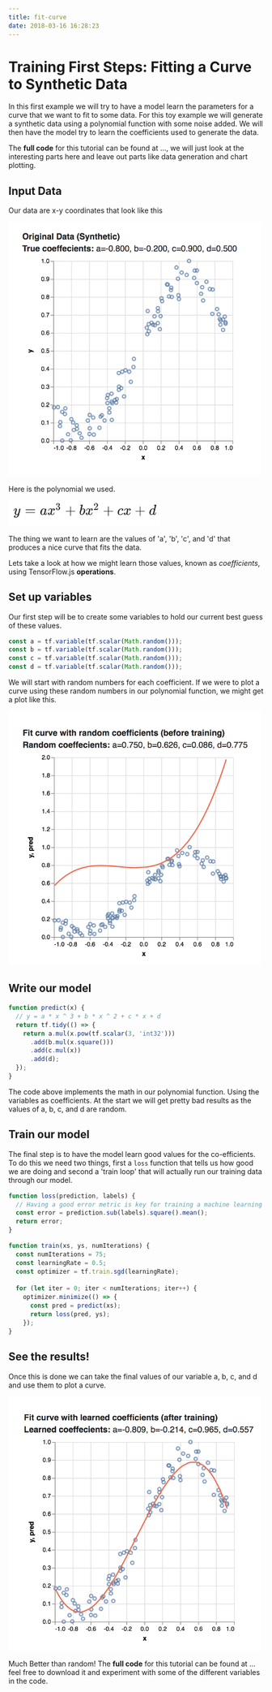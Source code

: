 ```yaml
---
title: fit-curve
date: 2018-03-16 16:28:23
---
```


# Training First Steps: Fitting a Curve to Synthetic Data

In this first example we will try to have a model learn the parameters for a curve that we want to fit to some data. For this toy example we will generate a synthetic data using a polynomial function with some noise added. We will then have the model try to learn the coefficients used to generate the data.

The **full code** for this tutorial can be found at ..., we will just look at the interesting parts here and leave out parts like data generation and chart plotting.

## Input Data

Our data are x-y coordinates that look like this

<img src="../images/fit_curve_data.png" alt="Input data scatterplot" style="max-width: 500px;"/>

Here is the polynomial we used.

<img src="../images/fit_curve_function.png" alt="polynomial function" style="max-width: 300px;"/>

The thing we want to learn are the values of 'a', 'b', 'c', and 'd' that produces a nice curve that fits the data.

Lets take a look at how we might learn those values, known as _coefficients_, using TensorFlow.js **operations**.

## Set up variables

Our first step will be to create some variables to hold our current best guess of these values.

```js
const a = tf.variable(tf.scalar(Math.random()));
const b = tf.variable(tf.scalar(Math.random()));
const c = tf.variable(tf.scalar(Math.random()));
const d = tf.variable(tf.scalar(Math.random()));
```

We will start with random numbers for each coefficient. If we were to plot a curve using these random numbers in our polynomial function, we might get a plot like this.

<img src="../images/fit_curve_random.png" alt="random coefficients scatterplot" style="max-width: 500px;"/>

## Write our model

```js
function predict(x) {
  // y = a * x ^ 3 + b * x ^ 2 + c * x + d
  return tf.tidy(() => {
    return a.mul(x.pow(tf.scalar(3, 'int32')))
      .add(b.mul(x.square()))
      .add(c.mul(x))
      .add(d);
  });
}
```

The code above implements the math in our polynomial function. Using the variables as coefficients. At the start we will get pretty bad results as the values of a, b, c, and d are random.

## Train our model

The final step is to have the model learn good values for the co-efficients. To do this we need two things, first a `loss` function that tells us how good we are doing and second a 'train loop' that will actually run our training data through our model.

```js
function loss(prediction, labels) {
  // Having a good error metric is key for training a machine learning model
  const error = prediction.sub(labels).square().mean();
  return error;
}
```

```js
function train(xs, ys, numIterations) {
  const numIterations = 75;
  const learningRate = 0.5;
  const optimizer = tf.train.sgd(learningRate);

  for (let iter = 0; iter < numIterations; iter++) {
    optimizer.minimize(() => {
      const pred = predict(xs);
      return loss(pred, ys);
    });
}
```

## See the results!

Once this is done we can take the final values of our variable a, b, c, and d and use them to plot a curve.

<img src="../images/fit_curve_learned.png" alt="Input data scatterplot" style="max-width: 500px;"/>

Much Better than random! The **full code** for this tutorial can be found at ... feel free to download it and experiment with some of the different variables in the code.

